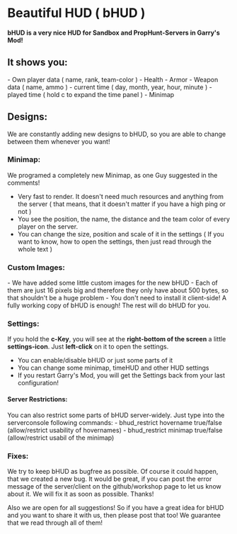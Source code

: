<h1>Beautiful HUD ( bHUD )</h1>

<b>bHUD is a very nice HUD for Sandbox and PropHunt-Servers in Garry's Mod!</b>

<h2>It shows you:</h2>
- Own player data ( name, rank, team-color )
- Health
- Armor
- Weapon data ( name, ammo )
- current time ( day, month, year, hour, minute )
- played time ( hold c to expand the time panel )
- Minimap

<h2>Designs:</h2>

We are constantly adding new designs to bHUD, so you are able to change between them whenever you want!

<h3>Minimap:</h3>
We programed a completely new Minimap, as one Guy suggested in the comments!

- Very fast to render. It doesn't need much resources and anything from the server ( that means, that it doesn't matter if you have a high ping or not )
- You see the position, the name, the distance and the team color of every player on the server.
- You can change the size, position and scale of it in the settings ( If you want to know, how to open the settings, then just read through the whole text )

<h3>Custom Images:</h3>
- We have added some little custom images for the new bHUD
- Each of them are just 16 pixels big and therefore they only have about 500 bytes, so that shouldn't be a huge problem
- You don't need to install it client-side! A fully working copy of bHUD is enough! The rest will do bHUD for you.

<h3>Settings:</h3>
If you hold the <b>c-Key</b>, you will see at the <b>right-bottom of the screen</b> a little <b>settings-icon</b>. Just <b>left-click</b> on it to open the settings.

- You can enable/disable bHUD or just some parts of it
- You can change some minimap, timeHUD and other HUD settings
- If you restart Garry's Mod, you will get the Settings back from your last configuration!

<h4>Server Restrictions:</h4>
You can also restrict some parts of bHUD server-widely. Just type into the serverconsole following commands:
- bhud_restrict hovername true/false (allow/restrict usability of hovernames)
- bhud_restrict minimap true/false (allow/restrict usabil of the minimap)


<h3>Fixes:</h3>
We try to keep bHUD as bugfree as possible. Of course it could happen, that we created a new bug. It would be great, if you can post the error message of the server/client on the github/workshop page to let us know about it. We will fix it as soon as possible. Thanks!

Also we are open for all suggestions! So if you have a great idea for bHUD and you want to share it with us, then please post that too! We guarantee that we read through all of them!
